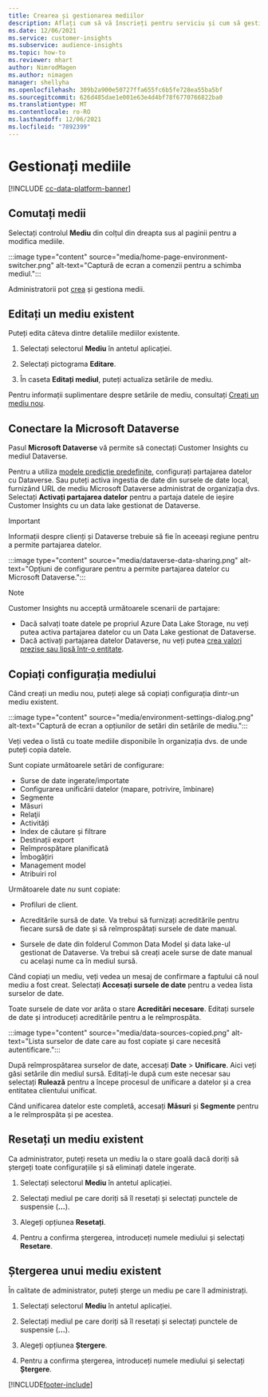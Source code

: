 ```yaml
---
title: Crearea și gestionarea mediilor
description: Aflați cum să vă înscrieți pentru serviciu și cum să gestionați mediile.
ms.date: 12/06/2021
ms.service: customer-insights
ms.subservice: audience-insights
ms.topic: how-to
ms.reviewer: mhart
author: NimrodMagen
ms.author: nimagen
manager: shellyha
ms.openlocfilehash: 309b2a900e50727ffa655fc6b5fe728ea55ba5bf
ms.sourcegitcommit: 626d485dae1e001e63e4d4bf78f6770766822ba0
ms.translationtype: MT
ms.contentlocale: ro-RO
ms.lasthandoff: 12/06/2021
ms.locfileid: "7892399"
---
```

# <a name="manage-environments"></a>Gestionați mediile

[!INCLUDE [cc-data-platform-banner](../includes/cc-data-platform-banner.md)]

## <a name="switch-environments"></a>Comutați medii

Selectați controlul **Mediu** din colțul din dreapta sus al paginii pentru a modifica mediile.

:::image type="content" source="media/home-page-environment-switcher.png" alt-text="Captură de ecran a comenzii pentru a schimba mediul.":::

Administratorii pot [crea](create-environment.md) și gestiona medii.

## <a name="edit-an-existing-environment"></a>Editați un mediu existent

Puteți edita câteva dintre detaliile mediilor existente.

1.  Selectați selectorul **Mediu** în antetul aplicației.

2.  Selectați pictograma **Editare**.

3. În caseta **Editați mediul**, puteți actualiza setările de mediu.

Pentru informații suplimentare despre setările de mediu, consultați [Creați un mediu nou](create-environment.md).

## <a name="connect-to-microsoft-dataverse"></a>Conectare la Microsoft Dataverse
   
Pasul **Microsoft Dataverse** vă permite să conectați Customer Insights cu mediul Dataverse.

Pentru a utiliza [modele predicție predefinite](predictions-overview.md#out-of-box-models), configurați partajarea datelor cu Dataverse. Sau puteți activa ingestia de date din sursele de date local, furnizând URL de mediu Microsoft Dataverse administrat de organizația dvs. Selectați **Activați partajarea datelor** pentru a partaja datele de ieșire Customer Insights cu un  data lake gestionat de Dataverse.

> [!IMPORTANT]
> Informații despre clienți și Dataverse trebuie să fie în aceeași regiune pentru a permite partajarea datelor.

:::image type="content" source="media/dataverse-data-sharing.png" alt-text="Opțiuni de configurare pentru a permite partajarea datelor cu Microsoft Dataverse.":::

> [!NOTE]
> Customer Insights nu acceptă următoarele scenarii de partajare:
> - Dacă salvați toate datele pe propriul Azure Data Lake Storage, nu veți putea activa partajarea datelor cu un Data Lake gestionat de Dataverse.
> - Dacă activați partajarea datelor Dataverse, nu veți putea [crea valori prezise sau lipsă într-o entitate](predictions.md).

## <a name="copy-the-environment-configuration"></a>Copiați configurația mediului

Când creați un mediu nou, puteți alege să copiați configurația dintr-un mediu existent. 

:::image type="content" source="media/environment-settings-dialog.png" alt-text="Captură de ecran a opțiunilor de setări din setările de mediu.":::

Veți vedea o listă cu toate mediile disponibile în organizația dvs. de unde puteți copia datele.

Sunt copiate următoarele setări de configurare:

- Surse de date ingerate/importate
- Configurarea unificării datelor (mapare, potrivire, îmbinare)
- Segmente
- Măsuri
- Relaţii
- Activități
- Index de căutare și filtrare
- Destinații export
- Reîmprospătare planificată
- Îmbogățiri
- Management model
- Atribuiri rol

Următoarele date *nu* sunt copiate:

- Profiluri de client.
- Acreditările sursă de date. Va trebui să furnizați acreditările pentru fiecare sursă de date și să reîmprospătați sursele de date manual.

- Sursele de date din folderul Common Data Model și data lake-ul gestionat de Dataverse. Va trebui să creați acele surse de date manual cu același nume ca în mediul sursă.

Când copiați un mediu, veți vedea un mesaj de confirmare a faptului că noul mediu a fost creat. Selectați **Accesați sursele de date** pentru a vedea lista surselor de date.

Toate sursele de date vor arăta o stare **Acreditări necesare**. Editați sursele de date și introduceți acreditările pentru a le reîmprospăta.

:::image type="content" source="media/data-sources-copied.png" alt-text="Lista surselor de date care au fost copiate și care necesită autentificare.":::

După reîmprospătarea surselor de date, accesați **Date** > **Unificare**. Aici veți găsi setările din mediul sursă. Editați-le după cum este necesar sau selectați **Rulează** pentru a începe procesul de unificare a datelor și a crea entitatea clientului unificat.

Când unificarea datelor este completă, accesați **Măsuri** și **Segmente** pentru a le reîmprospăta și pe acestea.

## <a name="reset-an-existing-environment"></a>Resetați un mediu existent

Ca administrator, puteți reseta un mediu la o stare goală dacă doriți să ștergeți toate configurațiile și să eliminați datele ingerate.

1.  Selectați selectorul **Mediu** în antetul aplicației. 

2.  Selectați mediul pe care doriți să îl resetați și selectați punctele de suspensie (**...**). 

3. Alegeți opțiunea **Resetați**. 

4.  Pentru a confirma ștergerea, introduceți numele mediului și selectați **Resetare**.

## <a name="delete-an-existing-environment"></a>Ștergerea unui mediu existent

În calitate de administrator, puteți șterge un mediu pe care îl administrați.

1.  Selectați selectorul **Mediu** în antetul aplicației.

2.  Selectați mediul pe care doriți să îl resetați și selectați punctele de suspensie (**...**). 

3. Alegeți opțiunea **Ștergere**. 

4.  Pentru a confirma ștergerea, introduceți numele mediului și selectați **Ștergere**.


[!INCLUDE[footer-include](../includes/footer-banner.md)]

